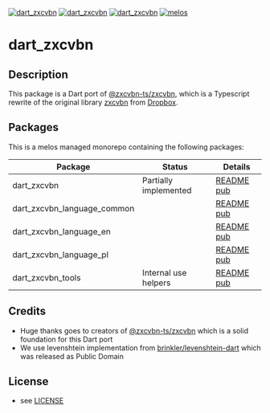 [![dart_zxcvbn](https://img.shields.io/pub/v/dart_zxcvbn.svg)](https://pub.dev/packages/dart_zxcvbn)
[![dart_zxcvbn](https://img.shields.io/github/license/inway/dart_zxcvbn)](LICENSE)
[![dart_zxcvbn](https://github.com/inway/dart_zxcvbn/actions/workflows/dart.yml/badge.svg)](https://github.com/inway/dart_zxcvbn/actions/workflows/dart.yml)
[![melos](https://img.shields.io/badge/maintained%20with-melos-f700ff.svg?style=flat-square)](https://github.com/invertase/melos)

# dart_zxcvbn

## Description

This package is a Dart port of
[@zxcvbn-ts/zxcvbn](https://github.com/zxcvbn-ts/zxcvbn), which is a Typescript
rewrite of the original library [zxcvbn](https://github.com/dropbox/zxcvbn) from
[Dropbox](https://github.com/dropbox).

## Packages

This is a melos managed monorepo containing the following packages:

| Package                     | Status                | Details                                                                                                              |
| --------------------------- | --------------------- | -------------------------------------------------------------------------------------------------------------------- |
| dart_zxcvbn                 | Partially implemented | [README](packages/dart_zxcvbn/README.md) [pub](https://pub.dev/packages/dart_zxcvbn)                                 |
| dart_zxcvbn_language_common |                       | [README](packages/dart_zxcvbn_language_common/README.md) [pub](https://pub.dev/packages/dart_zxcvbn_language_common) |
| dart_zxcvbn_language_en     |                       | [README](packages/dart_zxcvbn_language_en/README.md) [pub](https://pub.dev/packages/dart_zxcvbn_language_en)         |
| dart_zxcvbn_language_pl     |                       | [README](packages/dart_zxcvbn_language_pl/README.md) [pub](https://pub.dev/packages/dart_zxcvbn_language_pl)         |
| dart_zxcvbn_tools           | Internal use helpers  | [README](packages/dart_zxcvbn_tools/README.md) [pub](https://pub.dev/packages/dart_zxcvbn_tools)                     |

## Credits

- Huge thanks goes to creators of
  [@zxcvbn-ts/zxcvbn](https://github.com/zxcvbn-ts/zxcvbn) which is a solid
  foundation for this Dart port
- We use levenshtein implementation from
  [brinkler/levenshtein-dart](https://github.com/brinkler/levenshtein-dart)
  which was released as Public Domain

## License

- see [LICENSE](LICENSE)
